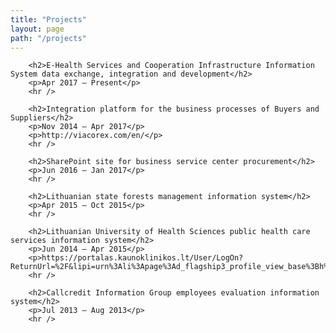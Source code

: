 ```yaml
---
title: "Projects"
layout: page
path: "/projects"
---
```


        <h2>E-Health Services and Cooperation Infrastructure Information System data exchange, integration and development</h2>
        <p>Apr 2017 – Present</p>
        <hr />

        <h2>Integration platform for the business processes of Buyers and Suppliers</h2>
        <p>Nov 2014 – Apr 2017</p>
        <p>http://viacorex.com/en/</p>
        <hr />

        <h2>SharePoint site for business service center procurement</h2>
        <p>Jun 2016 – Jan 2017</p>
        <hr />

        <h2>Lithuanian state forests management information system</h2>
        <p>Apr 2015 – Oct 2015</p>
        <hr />

        <h2>Lithuanian University of Health Sciences public health care services information system</h2>
        <p>Jun 2014 – Apr 2015</p>
        <p>https://portalas.kaunoklinikos.lt/User/LogOn?ReturnUrl=%2F&lipi=urn%3Ali%3Apage%3Ad_flagship3_profile_view_base%3Bh%2BksBzwSRQGXyhrNlRkm1w%3D%3D</p>
        <hr />

        <h2>Callcredit Information Group employees evaluation information system</h2>
        <p>Jul 2013 – Aug 2013</p>
        <hr />